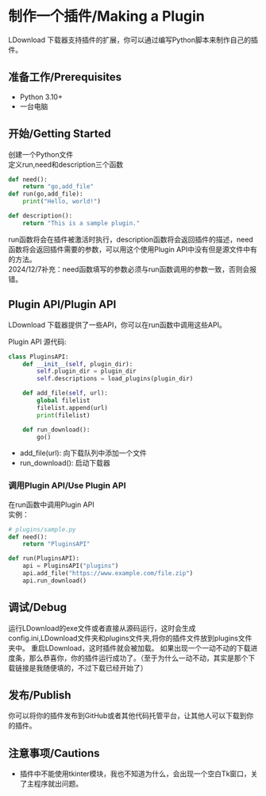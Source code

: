 # 制作一个插件/Making a Plugin
LDownload 下载器支持插件的扩展，你可以通过编写Python脚本来制作自己的插件。

## 准备工作/Prerequisites
- Python 3.10+
- 一台电脑

## 开始/Getting Started
创建一个Python文件  
定义run,need和description三个函数

```python
def need():
    return "go,add_file"
def run(go,add_file):
    print("Hello, world!")

def description():
    return "This is a sample plugin."
```

run函数将会在插件被激活时执行，description函数将会返回插件的描述，need函数将会返回插件需要的参数，可以用这个使用Plugin API中没有但是源文件中有的方法。  
2024/12/7补充：need函数填写的参数必须与run函数调用的参数一致，否则会报错。

## Plugin API/Plugin API
LDownload 下载器提供了一些API，你可以在run函数中调用这些API。  

Plugin API 源代码:  
```python
class PluginsAPI:
    def __init__(self, plugin_dir):
        self.plugin_dir = plugin_dir
        self.descriptions = load_plugins(plugin_dir)

    def add_file(self, url):
        global filelist
        filelist.append(url)
        print(filelist)

    def run_download():
        go()
```

- add_file(url): 向下载队列中添加一个文件
- run_download(): 启动下载器

### 调用Plugin API/Use Plugin API
在run函数中调用Plugin API  
实例：
```python
# plugins/sample.py
def need():
    return "PluginsAPI"

def run(PluginsAPI):
    api = PluginsAPI("plugins")
    api.add_file("https://www.example.com/file.zip")
    api.run_download()
```

## 调试/Debug

运行LDownload的exe文件或者直接从源码运行，这时会生成config.ini,LDownload文件夹和plugins文件夹,将你的插件文件放到plugins文件夹中。
重启LDownload，这时插件就会被加载。
如果出现一个一动不动的下载进度条，那么恭喜你，你的插件运行成功了。（至于为什么一动不动，其实是那个下载链接是我随便填的，不过下载已经开始了）

## 发布/Publish
你可以将你的插件发布到GitHub或者其他代码托管平台，让其他人可以下载到你的插件。

## 注意事项/Cautions
- 插件中不能使用tkinter模块，我也不知道为什么，会出现一个空白Tk窗口，关了主程序就出问题。